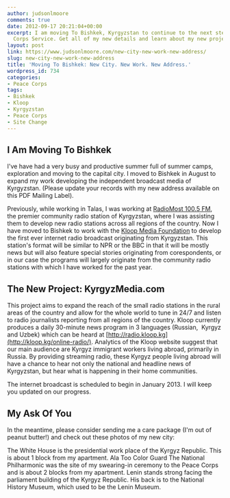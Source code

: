 ```yaml
---
author: judsonlmoore
comments: true
date: 2012-09-17 20:21:04+00:00
excerpt: I am moving To Bishkek, Kyrgyzstan to continue to the next step of my Peace
  Corps Service. Get all of my new details and learn about my new project here.
layout: post
link: https://www.judsonlmoore.com/new-city-new-work-new-address/
slug: new-city-new-work-new-address
title: 'Moving To Bishkek: New City. New Work. New Address.'
wordpress_id: 734
categories:
- Peace Corps
tags:
- Bishkek
- Kloop
- Kyrgyzstan
- Peace Corps
- Site Change
---
```


## I Am Moving To Bishkek


I've have had a very busy and productive summer full of summer camps, exploration and moving to the capital city. I moved to Bishkek in August to expand my work developing the independent broadcast media of Kyrgyzstan. (Please update your records with my new address available on this PDF Mailing Label).

Previously, while working in Talas, I was working at [RadioMost 100.5 FM](http://radiomost.org/), the premier community radio station of Kyrgyzstan, where I was assisting them to develop new radio stations across all regions of the country. Now I have moved to Bishkek to work with the [Kloop Media Foundation](http://kloop.kg) to develop the first ever internet radio broadcast originating from Kyrgyzstan. This station's format will be similar to NPR or the BBC in that it will be mostly news but will also feature special stories originating from corespondents, or in our case the programs will largely originate from the community radio stations with which I have worked for the past year.


## The New Project: KyrgyzMedia.com


This project aims to expand the reach of the small radio stations in the rural areas of the country and allow for the whole world to tune in 24/7 and listen to radio journalists reporting from all regions of the country. Kloop currently produces a daily 30-minute news program in 3 languages (Russian,  Kyrgyz and Uzbek) which can be heard at [http://radio.kloop.kg](http://kloop.kg/online-radio/). Analytics of the Kloop website suggest that our main audience are Kyrgyz immigrant workers living abroad, primarily in Russia. By providing streaming radio, these Kyrgyz people living abroad will have a chance to hear not only the national and headline news of Kyrgyzstan, but hear what is happening in their home communities.

The internet broadcast is scheduled to begin in January 2013. I will keep you updated on our progress.


## My Ask Of You


In the meantime, please consider sending me a care package (I'm out of peanut butter!) and check out these photos of my new city:

The White House is the presidential work place of the Kyrgyz Republic. This is about 1 block from my apartment. Ala Too Color Guard The National Philharmonic was the site of my swearing-in ceremony to the Peace Corps and is about 2 blocks from my apartment. Lenin stands strong facing the parliament building of the Kyrgyz Republic. His back is to the National History Museum, which used to be the Lenin Museum.
